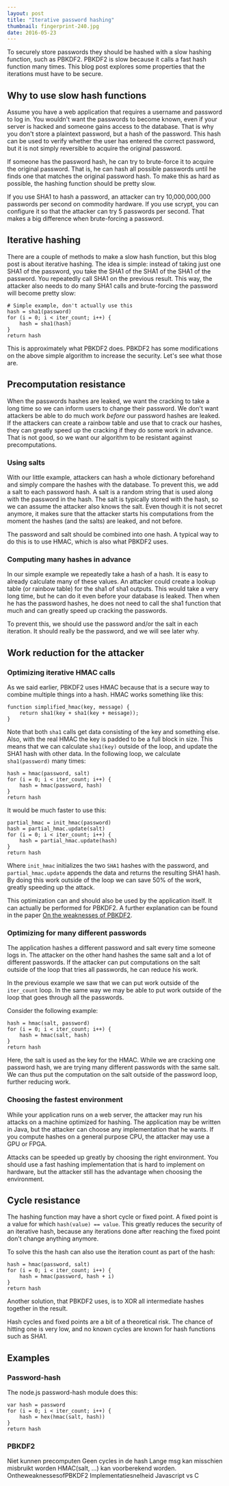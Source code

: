 ```yaml
---
layout: post
title: "Iterative password hashing"
thumbnail: fingerprint-240.jpg
date: 2016-05-23
---
```


To securely store passwords they should be hashed with a slow hashing function, such as PBKDF2. PBKDF2 is slow because it calls a fast hash function many times. This blog post explores some properties that the iterations must have to be secure.

## Why to use slow hash functions

Assume you have a web application that requires a username and password to log in. You wouldn't want the passwords to become known, even if your server is hacked and someone gains access to the database. That is why you don't store a plaintext password, but a hash of the password. This hash can be used to verify whether the user has entered the correct password, but it is not simply reversible to acquire the original password.

If someone has the password hash, he can try to brute-force it to acquire the original password. That is, he can hash all possible passwords until he finds one that matches the original password hash. To make this as hard as possible, the hashing function should be pretty slow.

If you use SHA1 to hash a password, an attacker can try 10,000,000,000 passwords per second on commodity hardware. If you use scrypt, you can configure it so that the attacker can try 5 passwords per second. That makes a big difference when brute-forcing a password.

## Iterative hashing

There are a couple of methods to make a slow hash function, but this blog post is about iterative hashing. The idea is simple: instead of taking just one SHA1 of the password, you take the SHA1 of the SHA1 of the SHA1 of the password. You repeatedly call SHA1 on the previous result. This way, the attacker also needs to do many SHA1 calls and brute-forcing the password will become pretty slow:

    # Simple example, don't actually use this
    hash = sha1(password)
    for (i = 0; i < iter_count; i++) {
        hash = sha1(hash)
    }
    return hash

This is approximately what PBKDF2 does. PBKDF2 has some modifications on the above simple algorithm to increase the security. Let's see what those are.

## Precomputation resistance

When the passwords hashes are leaked, we want the cracking to take a long time so we can inform users to change their password. We don't want attackers be able to do much work *before* our password hashes are leaked. If the attackers can create a rainbow table and use that to crack our hashes, they can greatly speed up the cracking if they do some work in advance. That is not good, so we want our algorithm to be resistant against precomputations.

### Using salts

With our little example, attackers can hash a whole dictionary beforehand and simply compare the hashes with the database. To prevent this, we add a salt to each password hash. A salt is a random string that is used along with the password in the hash. The salt is typically stored with the hash, so we can assume the attacker also knows the salt. Even though it is not secret anymore, it makes sure that the attacker starts his computations from the moment the hashes (and the salts) are leaked, and not before.

The password and salt should be combined into one hash. A typical way to do this is to use HMAC, which is also what PBKDF2 uses.

### Computing many hashes in advance

In our simple example we repeatedly take a hash of a hash. It is easy to already calculate many of these values. An attacker could create a lookup table (or rainbow table) for the sha1 of sha1 outputs. This would take a very long time, but he can do it even before your database is leaked. Then when he has the password hashes, he does not need to call the sha1 function that much and can greatly speed up cracking the passwords.

To prevent this, we should use the password and/or the salt in each iteration. It should really be the password, and we will see later why.

## Work reduction for the attacker

### Optimizing iterative HMAC calls

As we said earlier, PBKDF2 uses HMAC because that is a secure way to combine multiple things into a hash. HMAC works something like this:

    function simplified_hmac(key, message) {
        return sha1(key + sha1(key + message));
    }

Note that both `sha1` calls get data consisting of the key and something else. Also, with the real HMAC the key is padded to be a full block in size. This means that we can calculate `sha1(key)` outside of the loop, and update the SHA1 hash with other data. In the following loop, we calculate `sha1(password)` many times:

    hash = hmac(password, salt)
    for (i = 0; i < iter_count; i++) {
        hash = hmac(password, hash)
    }
    return hash

It would be much faster to use this:

    partial_hmac = init_hmac(password)
    hash = partial_hmac.update(salt)
    for (i = 0; i < iter_count; i++) {
        hash = partial_hmac.update(hash)
    }
    return hash

Where `init_hmac` initializes the two `SHA1` hashes with the password, and `partial_hmac.update` appends the data and returns the resulting SHA1 hash. By doing this work outside of the loop we can save 50% of the work, greatly speeding up the attack.

This optimization can and should also be used by the application itself. It can actually be performed for PBKDF2. A further explanation can be found in the paper [On the weaknesses of PBKDF2](https://eprint.iacr.org/2016/273.pdf).

### Optimizing for many different passwords

The application hashes a different password and salt every time someone logs in. The attacker on the other hand hashes the same salt and a lot of different passwords. If the attacker can put computations on the salt outside of the loop that tries all passwords, he can reduce his work.

In the previous example we saw that we can put work outside of the `iter_count` loop. In the same way we may be able to put work outside of the loop that goes through all the passwords.

Consider the following example:

    hash = hmac(salt, password)
    for (i = 0; i < iter_count; i++) {
        hash = hmac(salt, hash)
    }
    return hash

Here, the salt is used as the key for the HMAC. While we are cracking one password hash, we are trying many different passwords with the same salt. We can thus put the computation on the salt outside of the password loop, further reducing work.

### Choosing the fastest environment

While your application runs on a web server, the attacker may run his attacks on a machine optimized for hashing. The application may be written in Java, but the attacker can choose any implementation that he wants. If you compute hashes on a general purpose CPU, the attacker may use a GPU or FPGA.

Attacks can be speeded up greatly by choosing the right environment. You should use a fast hashing implementation that is hard to implement on hardware, but the attacker still has the advantage when choosing the environment.

## Cycle resistance

The hashing function may have a short cycle or fixed point. A fixed point is a value for which `hash(value) == value`. This greatly reduces the security of an iterative hash, because any iterations done after reaching the fixed point don't change anything anymore.

To solve this the hash can also use the iteration count as part of the hash:

    hash = hmac(password, salt)
    for (i = 0; i < iter_count; i++) {
        hash = hmac(password, hash + i)
    }
    return hash

Another solution, that PBKDF2 uses, is to XOR all intermediate hashes together in the result.

Hash cycles and fixed points are a bit of a theoretical risk. The chance of hitting one is very low, and no known cycles are known for hash functions such as SHA1.

## Examples

### Password-hash

The node.js password-hash module does this:

    var hash = password
    for (i = 0; i < iter_count; i++) {
        hash = hex(hmac(salt, hash))
    }
    return hash

### PBKDF2

Niet kunnen precomputen
Geen cycles in de hash
Lange msg kan misschien misbruikt worden
HMAC(salt, ...) kan voorberekend worden.
OntheweaknessesofPBKDF2
Implementatiesnelheid Javascript vs C
